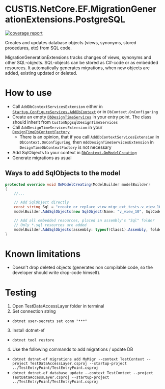 # CUSTIS.NetCore.EF.MigrationGenerationExtensions.PostgreSQL

[![coverage report](https://git.custis.ru/pub/custis.netcore.ef.migrationgenerationextensions/badges/main/coverage.svg)](https://git.custis.ru/pub/custis.netcore.ef.migrationgenerationextensions/-/commits/main)

Creates and updates database objects (views, synonyms, stored procedures, etc) from SQL code.

MigrationGenerationExtensions tracks changes of views, synonyms and other SQL-objects.
SQL-objects can be stored as C#-code or as embedded resources.
It automatically generates migrations, when new objects are added, existing updated or deleted.

# How to use

* Call `AddDbContextServicesExtension` either in [`Startup.ConfigureServices.AddDbContext`](src\TestEntryPoint\Startup.cs) or in `DbContext.OnConfiguring`
* Create an empty [`DbDesignTimeServices`](src\TestEntryPoint\DbDesignTimeServices.cs) in your entry point. The class should inherit from `CustomNpgsqlDesignTimeServices`
* Call `AddDesignTimeServicesExtension` in your [`DesignTimeDbContextFactory`](src\TestDataAccessLayer\DesignTimeDbContextFactory.cs)
    * There is an opinion, that if you call `AddDbContextServicesExtension` in `DbContext.OnConfiguring`, then `AddDesignTimeServicesExtension` in `DesignTimeDbContextFactory` is not necessary
* Add SqlObjects to your context in [`DbContext.OnModelCreating`](src\TestDataAccessLayer\TestContext.cs)
* Generate migrations as usual

## Ways to add SqlObjects to the model

```csharp
protected override void OnModelCreating(ModelBuilder modelBuilder)
{
    //...

    // Add SqlObject directly
    const string Sql = "create or replace view migr_ext_tests.v_view_10 as select * from migr_ext_tests.my_table;";
    modelBuilder.AddSqlObjects(new SqlObject(Name: "v_view_10", SqlCode: Sql) { Order = 10 });

    // Add all embedded resources, placed in assembly's "Sql" folder
    // Only *.sql resources are added
    modelBuilder.AddSqlObjects(assembly: typeof(Class1).Assembly, folder: "Sql");
}
```

# Known limitations
- Doesn't drop deleted objects (generates non compilable code, so the developer should write drop-code himself).

# Testing
1. Open TestDataAccessLayer folder in terminal
2. Set connection string
  * `dotnet user-secrets set conn "***"`
3. Install dotnet-ef
  * `dotnet tool restore`
4. Use the following commands to add migrations / update DB
  * `dotnet dotnet-ef migrations add MyMigr --context TestContext --project TestDataAccessLayer.csproj --startup-project ../TestEntryPoint/TestEntryPoint.csproj`
  * `dotnet dotnet-ef database update --context TestContext --project TestDataAccessLayer.csproj --startup-project ../TestEntryPoint/TestEntryPoint.csproj`